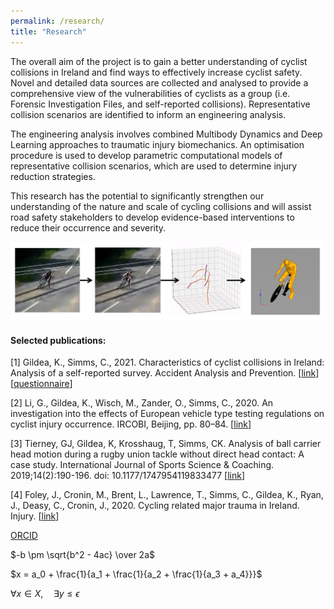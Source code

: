 ```yaml
---
permalink: /research/
title: "Research"
---
```



The overall aim of the project is to gain a better understanding of cyclist collisions in Ireland and find ways to effectively increase cyclist safety. Novel and detailed data sources are collected and analysed to provide a comprehensive view of the vulnerabilities of cyclists as a group (i.e. Forensic Investigation Files, and self-reported collisions). Representative collision scenarios are identified to inform an engineering analysis.

The engineering analysis involves combined Multibody Dynamics and Deep Learning approaches to traumatic injury biomechanics. An optimisation procedure is used to develop parametric computational models of representative collision scenarios, which are used to determine injury reduction strategies.

This research has the potential to significantly strengthen our understanding of the nature and scale of cycling collisions and will assist road safety stakeholders to develop evidence-based interventions to reduce their occurrence and severity.


<p align="center">
  <img src="/assets/images/Research/reconstruction_pipeline.png" width="900">
</p>


#### Selected publications:
[1] Gildea, K., Simms, C., 2021. Characteristics of cyclist collisions in Ireland: Analysis of a self-reported survey. Accident Analysis and Prevention. [[link](https://www.sciencedirect.com/science/article/pii/S0001457520317681)] [[questionnaire](https://github.com/KevGildea/kevgildea.github.io/blob/master/assets/images/Research/Survey%20questionnaire.pdf)]

[2] Li, G., Gildea, K., Wisch, M., Zander, O., Simms, C., 2020. An investigation into the effects of European vehicle type testing regulations on cyclist injury occurrence. IRCOBI, Beijing, pp. 80–84. [[link](http://www.ircobi.org/wordpress/downloads/irc20-asia/pdf-files/2029a.pdf)]

[3] Tierney, GJ, Gildea, K, Krosshaug, T, Simms, CK. Analysis of ball carrier head motion during a rugby union tackle without direct head contact: A case study. International Journal of Sports Science & Coaching. 2019;14(2):190-196. doi: 10.1177/1747954119833477 [[link](https://journals.sagepub.com/doi/10.1177/1747954119833477)]

[4] Foley, J., Cronin, M., Brent, L., Lawrence, T., Simms, C., Gildea, K., Ryan, J., Deasy, C., Cronin, J., 2020. Cycling related major trauma in Ireland. Injury. [[link](https://pubmed.ncbi.nlm.nih.gov/31784058/)]

[ORCID](https://orcid.org/0000-0003-3802-0675)


$-b \pm \sqrt{b^2 - 4ac} \over 2a$

$x = a_0 + \frac{1}{a_1 + \frac{1}{a_2 + \frac{1}{a_3 + a_4}}}$

$\forall x \in X, \quad \exists y \leq \epsilon$
